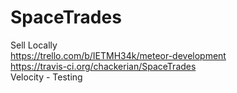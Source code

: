 # SpaceTrades
Sell Locally
</br>
https://trello.com/b/IETMH34k/meteor-development
</br>
https://travis-ci.org/chackerian/SpaceTrades
</br>
Velocity - Testing

